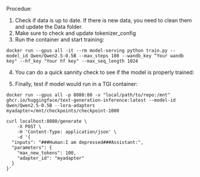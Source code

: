 Procedue:
1. Check if data is up to date. If there is new data, you need to clean them and update the Data folder.
2. Make sure to check and update tokenizer_config
3. Run the container and start training:

```
docker run --gpus all -it --rm model-serving python train.py --model_id Qwen/Qwen2.5-0.5B --max_steps 100 --wandb_key “Your wandb key" --hf_key "Your hf key" --max_seq_length 1024
```

4. You can do a quick sannity check to see if the model is properly trained:


5. Finally, test if model would run in a TGI container: 

```
docker run --gpus all -p 8080:80 -v "local/path/to/repo:/mnt" ghcr.io/huggingface/text-generation-inference:latest --model-id Qwen/Qwen2.5-0.5B --lora-adapters myadapter=/mnt/checkpoints/checkpoint-1000

curl localhost:8080/generate \
    -X POST \
    -H 'Content-Type: application/json' \
    -d '{
  "inputs": "###Human:I am depressed###Assistant:",
  "parameters": {
    "max_new_tokens": 100,
    "adapter_id": "myadapter"
  }
}'
```